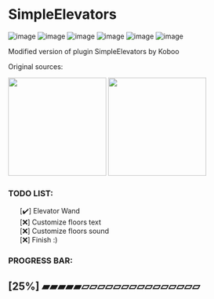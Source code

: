 # SimpleElevators

![image](https://img.shields.io/github/directory-file-count/DeskTecc/simple-elevators)
![image](https://img.shields.io/github/languages/code-size/DeskTecc/simple-elevators)
![image](https://img.shields.io/github/languages/top/DeskTecc/simple-elevators)
![image](https://img.shields.io/github/last-commit/DeskTecc/simple-elevators)
![image](https://img.shields.io/github/commit-activity/w/DeskTecc/simple-elevators)
![image](https://img.shields.io/github/downloads/DeskTecc/simple-elevators/total)

Modified version of plugin SimpleElevators by Koboo

Original sources:

<a href="https://www.spigotmc.org/resources/simpleelevator-1-13.106759/" style="text-decoration: none;margin:auto;">
  <img src="https://static.spigotmc.org/img/spigot-og.png" style="width:200px;margin:auto;"></img>
</a>
<a href="https://github.com/Koboo/simple-elevators" style="text-decoration: none;margin:auto;">
  <img src="https://cdn-icons-png.flaticon.com/512/25/25231.png" style="width:200px;margin:auto;"></img>
</a>


<h3> TODO LIST:</h3>
<ul style="list-style-type: none;">
  <li>[✔️] Elevator Wand </li>
  <li>[❌] Customize floors text </li>
  <li>[❌] Customize floors sound</li>
  <li>[❌] Finish :)</li>
</ul>


### PROGRESS BAR:

## [25%] ▰▰▰▰▰▱▱▱▱▱▱▱▱▱▱▱▱▱▱▱
